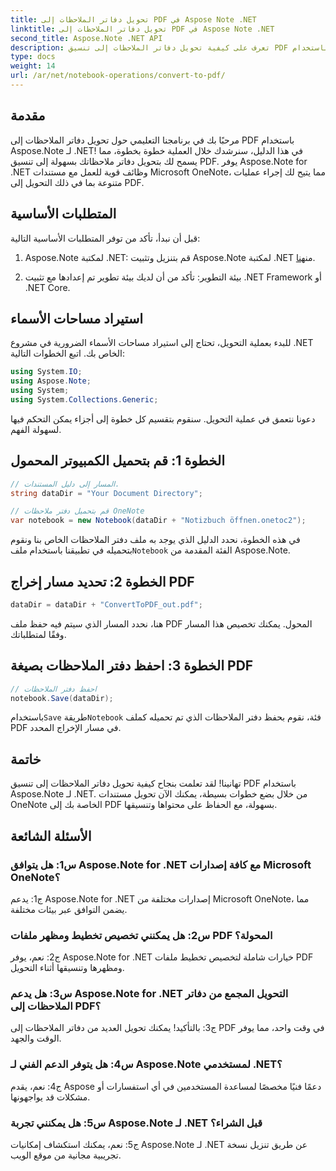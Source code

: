 ```yaml
---
title: تحويل دفاتر الملاحظات إلى PDF في Aspose Note .NET
linktitle: تحويل دفاتر الملاحظات إلى PDF في Aspose Note .NET
second_title: Aspose.Note .NET API
description: تعرف على كيفية تحويل دفاتر الملاحظات إلى تنسيق PDF بسهولة باستخدام Aspose.Note لـ .NET. الحفاظ على المحتوى والتنسيق بسلاسة.
type: docs
weight: 14
url: /ar/net/notebook-operations/convert-to-pdf/
---
```

## مقدمة

مرحبًا بك في برنامجنا التعليمي حول تحويل دفاتر الملاحظات إلى PDF باستخدام Aspose.Note لـ .NET! في هذا الدليل، سنرشدك خلال العملية خطوة بخطوة، مما يسمح لك بتحويل دفاتر ملاحظاتك بسهولة إلى تنسيق PDF. يوفر Aspose.Note for .NET وظائف قوية للعمل مع مستندات Microsoft OneNote، مما يتيح لك إجراء عمليات متنوعة بما في ذلك التحويل إلى PDF.

## المتطلبات الأساسية

قبل أن نبدأ، تأكد من توفر المتطلبات الأساسية التالية:

1.  Aspose.Note لمكتبة .NET: قم بتنزيل وتثبيت Aspose.Note لمكتبة .NET من[هنا](https://releases.aspose.com/note/net/).
   
2. بيئة التطوير: تأكد من أن لديك بيئة تطوير تم إعدادها مع تثبيت .NET Framework أو .NET Core.

## استيراد مساحات الأسماء

للبدء بعملية التحويل، تحتاج إلى استيراد مساحات الأسماء الضرورية في مشروع .NET الخاص بك. اتبع الخطوات التالية:

```csharp
using System.IO;
using Aspose.Note;
using System;
using System.Collections.Generic;
```

دعونا نتعمق في عملية التحويل. سنقوم بتقسيم كل خطوة إلى أجزاء يمكن التحكم فيها لسهولة الفهم.

## الخطوة 1: قم بتحميل الكمبيوتر المحمول

```csharp
// المسار إلى دليل المستندات.
string dataDir = "Your Document Directory";

// قم بتحميل دفتر ملاحظات OneNote
var notebook = new Notebook(dataDir + "Notizbuch öffnen.onetoc2");
```

 في هذه الخطوة، نحدد الدليل الذي يوجد به ملف دفتر الملاحظات الخاص بنا ونقوم بتحميله في تطبيقنا باستخدام ملف`Notebook` الفئة المقدمة من Aspose.Note.

## الخطوة 2: تحديد مسار إخراج PDF

```csharp
dataDir = dataDir + "ConvertToPDF_out.pdf";
```

هنا، نحدد المسار الذي سيتم فيه حفظ ملف PDF المحول. يمكنك تخصيص هذا المسار وفقًا لمتطلباتك.

## الخطوة 3: احفظ دفتر الملاحظات بصيغة PDF

```csharp
// احفظ دفتر الملاحظات
notebook.Save(dataDir);
```

 باستخدام`Save` طريقة`Notebook` فئة، نقوم بحفظ دفتر الملاحظات الذي تم تحميله كملف PDF في مسار الإخراج المحدد.

## خاتمة

تهانينا! لقد تعلمت بنجاح كيفية تحويل دفاتر الملاحظات إلى تنسيق PDF باستخدام Aspose.Note لـ .NET. من خلال بضع خطوات بسيطة، يمكنك الآن تحويل مستندات OneNote الخاصة بك إلى PDF بسهولة، مع الحفاظ على محتواها وتنسيقها.

## الأسئلة الشائعة

### س1: هل يتوافق Aspose.Note for .NET مع كافة إصدارات Microsoft OneNote؟

ج1: يدعم Aspose.Note for .NET إصدارات مختلفة من Microsoft OneNote، مما يضمن التوافق عبر بيئات مختلفة.

### س2: هل يمكنني تخصيص تخطيط ومظهر ملفات PDF المحولة؟

ج2: نعم، يوفر Aspose.Note for .NET خيارات شاملة لتخصيص تخطيط ملفات PDF ومظهرها وتنسيقها أثناء التحويل.

### س3: هل يدعم Aspose.Note for .NET التحويل المجمع من دفاتر الملاحظات إلى PDF؟

ج3: بالتأكيد! يمكنك تحويل العديد من دفاتر الملاحظات إلى PDF في وقت واحد، مما يوفر الوقت والجهد.

### س4: هل يتوفر الدعم الفني لـ Aspose.Note لمستخدمي .NET؟

ج4: نعم، يقدم Aspose دعمًا فنيًا مخصصًا لمساعدة المستخدمين في أي استفسارات أو مشكلات قد يواجهونها.

### س5: هل يمكنني تجربة Aspose.Note لـ .NET قبل الشراء؟

ج5: نعم، يمكنك استكشاف إمكانيات Aspose.Note لـ .NET عن طريق تنزيل نسخة تجريبية مجانية من موقع الويب.